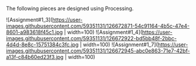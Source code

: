 The following pieces are designed using Processing.

![Assignment#1_3](https://user-images.githubusercontent.com/59351131/126672871-54c91164-4b5c-47e4-8601-a983618f45c1.jpg  | width=100)
![Assignment#1_4](https://user-images.githubusercontent.com/59351131/126672922-bd5bb48f-2bbc-4d4d-8e8c-15751384c3fc.jpg  | width=100)
![Assignment#1_7](https://user-images.githubusercontent.com/59351131/126672945-abc0e863-71e7-42bf-a13f-c84b60ed23f3.jpg  | width=100)
